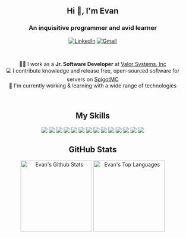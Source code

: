 <h2 align="center"> Hi 👋, I'm Evan </h2>
<h3 align="center">An inquisitive programmer and avid learner</h3>

<p align="center">
  <a href="https://www.linkedin.com/in/evan-wright-6b6130194/"
    ><img
      alt="LinkedIn"
      title="LinkedIn"
      src="https://img.shields.io/badge/-LinkedIN-red?style=for-the-badge&logo=linkedin&logoColor=white&color=0A66C2"
  /></a>
  <a href="mailto:evanwright35@gmail.com" target="_blank"
    ><img
      alt="Gmail"
      title="GMail"
      src="https://img.shields.io/badge/-Email-1DA1F2?style=for-the-badge&logo=gmail&logoColor=white&color=EA4335"
  /></a>
</p>
<br>

<p align="center">
  👨‍💻 I work as a <strong>Jr. Software Developer</strong> at <a href="http://valorsystems.com"> Valor Systems, Inc</a>
  <br>
    💻  I contribute knowledge and release free, open-sourced software for servers on <a href="https://www.spigotmc.org/members/evanthesurfer.97504/"> SpigotMC</a>
  <br>
  🔭 I'm currently working & learning with a wide range of technologies
</p>
<br>


<h2 align="center"> My Skills  </h2>
<p align="center">
<img src="https://img.shields.io/static/v1?label=&message=C%2B%2B&color=00599C&style=for-the-badge&labelColor=black&logo=C%2B%2B&logoColor=%2300599C)">
 <img src="https://img.shields.io/static/v1?label=&message=Java&color=00599C&style=for-the-badge&labelColor=black&logo=Java&logoColor=007396"> 
<!-- HTML -->
<img src="https://img.shields.io/static/v1?label=&message=HTML&color=E34F26&style=for-the-badge&labelColor=black&logo=CSS3&logoColor=E34F26">  
<!-- CSS -->
<img src="https://img.shields.io/static/v1?label=&message=CSS&color=1572B6&style=for-the-badge&labelColor=black&logo=CSS3&logoColor=1572B6">  
<!-- Sass-->
<img src="https://img.shields.io/static/v1?label=&message=Sass&color=CC6699&style=for-the-badge&labelColor=black&logo=SASS&logoColor=CC6699"> 
<!-- Java Script -->
<img src="https://img.shields.io/static/v1?label=&message=JavaScript&color=F7DF1E&style=for-the-badge&labelColor=black&logo=JavaScript&logoColor=F7DF1E">   
<!-- Node JS -->
<img src="https://img.shields.io/static/v1?label=&message=Node.js&color=339933&style=for-the-badge&labelColor=black&logo=Node.js&logoColor=339933">  
<!-- React -->
<img src="https://img.shields.io/static/v1?label=&message=React&color=61DAFB&style=for-the-badge&labelColor=black&logo=React&logoColor=61DAFB"> 
<!-- Redux -->
<img src="https://img.shields.io/static/v1?label=&message=Redux&color=764ABC&style=for-the-badge&labelColor=black&logo=Redux&logoColor=764ABC"> 

<!-- MySql -->
<img src="https://img.shields.io/static/v1?label=&message=Mysql&color=4479A1&style=for-the-badge&labelColor=black&logo=mysql&logoColor=4479A1"> 
<!-- OracleDB -->
<img src="https://img.shields.io/static/v1?label=&message=OracleDB&color=F80000&style=for-the-badge&labelColor=black&logo=oracle&logoColor=F80000"> 
<!-- Mongo -->
<img src="https://img.shields.io/static/v1?label=&message=MongoDB&color=47A248&style=for-the-badge&labelColor=black&logo=mongodb&logoColor=47A248"> 
<!-- Firebase -->
<!-- <img src="https://img.shields.io/static/v1?label=&message=Google Firebase&color=4285F4&style=for-the-badge&labelColor=black&logo=google&logoColor=4285F4">  -->

<!-- Git -->
<img src="https://img.shields.io/static/v1?label=&message=Git&color=F05032&style=for-the-badge&labelColor=black&logo=git&logoColor=F05032"> 
<!-- Github -->
<img src="https://img.shields.io/static/v1?label=&message=Github&color=181717&style=for-the-badge&labelColor=black&logo=github&logoColor=white"> 

<!-- Red hat-->
<!-- <img src="https://img.shields.io/static/v1?label=&message=Red Hat Enterprise Linux&color=FCC624&style=for-the-badge&labelColor=black&logo=linux&logoColor=FCC624">  -->

</p>

<h2 align="center"> GitHub Stats </h2>
  <p align="center">
    <a href="https://github.com/anuraghazra/github-readme-stats"><img alt="Evan's Github Stats" src="https://denvercoder1-github-readme-stats.vercel.app/api?username=evancolewright&show_icons=true&count_private=true&theme=react&hide_border=true&bg_color=1F222E&title_color=F85D7F&icon_color=F8D866" height="192px"/></a>
  <a href="https://github.com/anuraghazra/github-readme-stats"><img alt="Evan's Top Languages" src="https://denvercoder1-github-readme-stats.vercel.app/api/top-langs/?username=evancolewright&langs_count=8&layout=compact&theme=react&hide_border=true&bg_color=1F222E&title_color=F85D7F&icon_color=F8D866" height="192px"/></a>
  </p>
  <br/>





